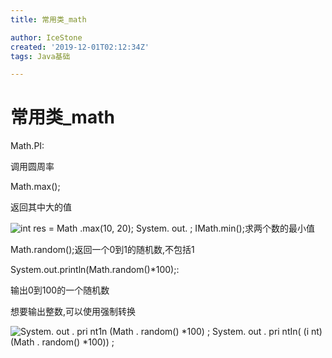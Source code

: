```yaml
---
title: 常用类_math

author: IceStone
created: '2019-12-01T02:12:34Z'
tags: Java基础

---
```


# 常用类_math

Math.PI:

调用圆周率

 
Math.max();

返回其中大的值

 
![int res = Math .max(10, 20); 
System. out. ; I ](images/c3ee2764-aff3-4ba7-a0fc-bd15fcf489dc.png)Math.min();求两个数的最小值


 
Math.random();返回一个0到1的随机数,不包括1

System.out.println(Math.random()*100);:

输出0到100的一个随机数

想要输出整数,可以使用强制转换

![System. out . pri nt1n (Math . random() *100) ; 
System. out . pri ntIn( (i nt) (Math . random() *100)) ; ](images/f3d70a99-8f00-418c-8dba-921b5ade4acb.png)

